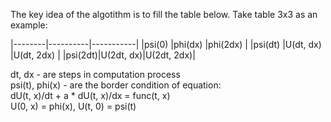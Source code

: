 The key idea of the algotithm is to fill the table below.
Take table 3x3 as an example:

|--------|----------|-----------|
|psi(0)  |phi(dx)   |phi(2dx)   |
|psi(dt) |U(dt, dx) |U(dt, 2dx) |
|psi(2dt)|U(2dt, dx)|U(2dt, 2dx)|

dt, dx - are steps in computation process \
psi(t), phi(x) - are the border condition of equation: \
dU(t, x)/dt + a * dU(t, x)/dx = func(t, x) \
U(0, x) = phi(x), U(t, 0) = psi(t)
